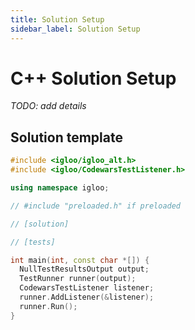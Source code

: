 ```yaml
---
title: Solution Setup
sidebar_label: Solution Setup
---
```


# C++ Solution Setup

_TODO: add details_


## Solution template

```cpp
#include <igloo/igloo_alt.h>
#include <igloo/CodewarsTestListener.h>

using namespace igloo;

// #include "preloaded.h" if preloaded

// [solution]

// [tests]

int main(int, const char *[]) {
  NullTestResultsOutput output;
  TestRunner runner(output);
  CodewarsTestListener listener;
  runner.AddListener(&listener);
  runner.Run();
}
```